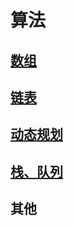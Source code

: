 # 算法

## [数组](./array/a_1.md)

## [链表](./LinkedList/l_1.md)

## [动态规划](./dynamicrPogramming/d_1.md)

## [栈、队列](./stack/s_1.md)

## 其他